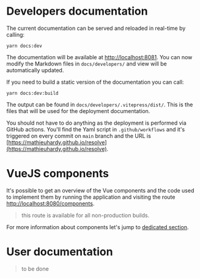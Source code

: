 # Developers documentation

The current documentation can be served and reloaded in real-time by calling:

```shell
yarn docs:dev
```

The documentation will be available at [http://localhost:8081](http://localhost:8081).
You can now modify the Markdown files in `docs/developers/` and view will be automatically updated.

If you need to build a static version of the documentation you can call:

```shell
yarn docs:dev:build
```

The output can be found in `docs/developers/.vitepress/dist/`.
This is the files that will be used for the deployment documentation.

You should not have to do anything as the deployment is performed via GitHub actions.
You'll find the Yaml script in `.github/workflows` and it's triggered on every commit on `main` branch and the URL is [https://mathieuhardy.github.io/resolve](https://mathieuhardy.github.io/resolve).

# VueJS components

It's possible to get an overview of the Vue components and the code used to implement them by
running the application and visiting the route [http://localhost:8080/components](http://localhost:8080/components).

> <Badge type="tip" text="note" /> this route is available for all non-production builds.

For more information about components let's jump to [dedicated section](/components).

# User documentation

> <Badge type="warning" text="todo" /> to be done
